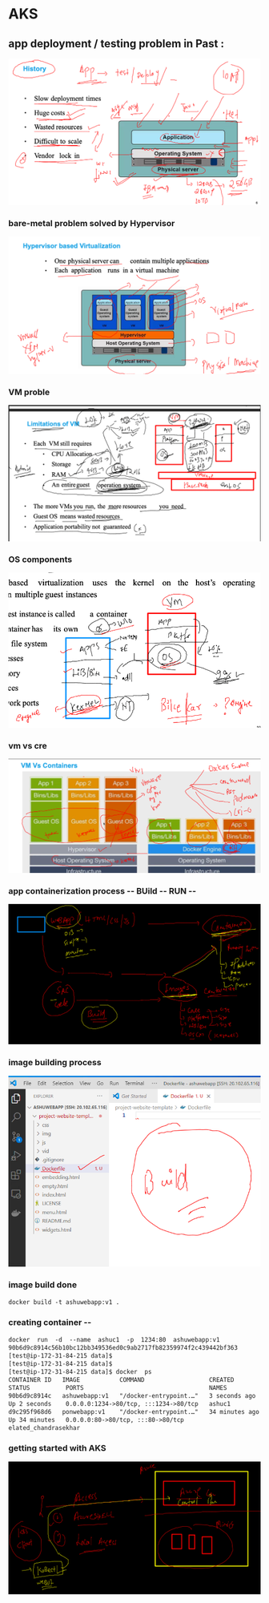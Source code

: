 # AKS

## app deployment / testing problem in Past : 

<img src="prob.png">

### bare-metal problem solved by Hypervisor 

<img src="hyper.png">

### VM proble 

<img src="vm1.png">

### OS components 

<img src="os.png">

### vm vs cre 

<img src="cre.png">

### app containerization process -- BUild -- RUN -- 

<img src="cont1.png">

### image building process 

<img src="process.png">

### image build done 

```
docker build -t ashuwebapp:v1 . 

```

### creating container --

```
docker  run  -d  --name  ashuc1  -p  1234:80  ashuwebapp:v1  
90b6d9c8914c56b10bc12bb349536ed0c9ab2717fb82359974f2c439442bf363
[test@ip-172-31-84-215 data]$ 
[test@ip-172-31-84-215 data]$ 
[test@ip-172-31-84-215 data]$ docker  ps
CONTAINER ID   IMAGE           COMMAND                  CREATED          STATUS          PORTS                                   NAMES
90b6d9c8914c   ashuwebapp:v1   "/docker-entrypoint.…"   3 seconds ago    Up 2 seconds    0.0.0.0:1234->80/tcp, :::1234->80/tcp   ashuc1
d9c295f968d6   ponwebapp:v1    "/docker-entrypoint.…"   34 minutes ago   Up 34 minutes   0.0.0.0:80->80/tcp, :::80->80/tcp       elated_chandrasekhar

```

### getting started with AKS 

<img src="aks.png">

